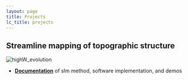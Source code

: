 ```yaml
---
layout: page
title: Projects
lc_title: projects
---
```


## Streamline mapping of topographic structure

  ![highW_evolution](https://raw.githubusercontent.com/cstarknyc/slm/master/sphinx/images/IndianCreek_Test2_streamlines.png)

  * [**Documentation**](/slm) of slm method, software implementation, and demos